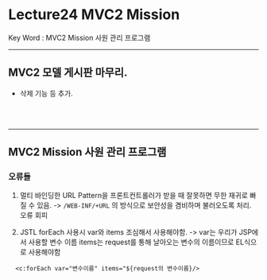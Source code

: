 # Lecture24 MVC2 Mission

Key Word : MVC2 Mission 사원 관리 프로그램

<hr>

## MVC2 모델 게시판 마무리.

 - 삭제 기능 등 추가.


<br><br><hr>

## MVC2 Mission 사원 관리 프로그램

### 오류들

1. 멀티 바인딩한 URL Pattern을 프론트컨트롤러가 받을 때 잘못하면 무한 재귀로 빠질 수 있음.
  -> `/WEB-INF/+URL` 의 방식으로 보안성을 겸비하며 불러오도록 처리. 오류 회피

2. JSTL forEach 사용시 var와 items 조심해서 사용해야함.
  -> var는 우리가 JSP에서 사용할 변수 이름 items는 request를 통해 날아오는 변수의 이름이므로 EL식으로 사용해야함
```
  <c:forEach var="변수이름" items="${request의 변수이름}/>
```











